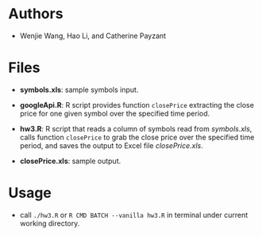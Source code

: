 # Authors

- Wenjie Wang, Hao Li, and Catherine Payzant


# Files

- **symbols.xls**: sample symbols input.

- **googleApi.R**: R script provides function `closePrice` extracting the close
  price for one given symbol over the specified time period.

- **hw3.R**: R script that reads a column of symbols read from *symbols.xls*,
  calls function `closePrice` to grab the close price over the specified time
  period, and saves the output to Excel file *closePrice.xls*.

- **closePrice.xls**: sample output.


# Usage

- call `./hw3.R` or `R CMD BATCH --vanilla hw3.R` in terminal under current
  working directory.
